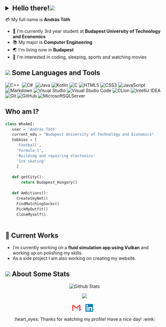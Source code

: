 <details> <summary style="font-size: 150%;"><b>Hello there!</b><img src="https://media.giphy.com/media/hvRJCLFzcasrR4ia7z/giphy.gif" width="25px"></summary>

<p align="center" width=100%>
<img src= "https://media0.giphy.com/media/v1.Y2lkPTc5MGI3NjExNzllNzZhNTNmOWQ3YjU5M2JjM2U0ZTVlM2U1Y2E4ZWEzNGZjMGFhYyZlcD12MV9pbnRlcm5hbF9naWZzX2dpZklkJmN0PWc/xTiIzJSKB4l7xTouE8/giphy.gif">
</p>
</details>

:credit_card: My full name is **András Tóth**
- :school: I'm currently 3rd year student at **Budapest University of Technology and Economics**
- :books: My major is **Computer Engineering**
- :earth_asia: I'm living now in **Budapest**
- :monocle_face: I'm interested in coding, sleeping, sports and watching movies

## <img src="https://media2.giphy.com/media/QssGEmpkyEOhBCb7e1/giphy.gif?cid=ecf05e47a0n3gi1bfqntqmob8g9aid1oyj2wr3ds3mg700bl&rid=giphy.gif" width="50px"> Some Languages and Tools
![C++](https://img.shields.io/badge/C++-00599C?style=for-the-badge&logo=c%2B%2B&logoColor=white)&nbsp;
![C#](https://img.shields.io/badge/C%23-239120?style=for-the-badge&logo=c-sharp&logoColor=white)&nbsp;
![Java](https://img.shields.io/badge/java-%23ED8B00.svg?style=for-the-badge&logo=java&logoColor=white)
![Kotlin](https://img.shields.io/badge/Kotlin-0095D5?style=for-the-badge&logo=kotlin&logoColor=white)
![C](https://img.shields.io/badge/c-%2300599C.svg?style=for-the-badge&logo=c&logoColor=white) 
![HTML5](https://img.shields.io/badge/html5-%23E34F26.svg?style=for-the-badge&logo=html5&logoColor=white) 
![CSS3](https://img.shields.io/badge/css3-%231572B6.svg?style=for-the-badge&logo=css3&logoColor=white) 
![JavaScript](https://img.shields.io/badge/javascript-%23323330.svg?style=for-the-badge&logo=javascript&logoColor=%23F7DF1E) 
![Markdown](https://img.shields.io/badge/markdown-%23000000.svg?style=for-the-badge&logo=markdown&logoColor=white) 
![Visual Studio](https://img.shields.io/badge/Visual_Studio-5C2D91?style=for-the-badge&logo=visual-studio&logoColor=white)
![Visual Studio Code](https://img.shields.io/badge/Visual%20Studio%20Code-0078d7.svg?style=for-the-badge&logo=visual-studio-code&logoColor=white)
![CLion](https://img.shields.io/badge/CLion-000000?style=for-the-badge&logo=clion&logoColor=white)
![IntelliJ IDEA](https://img.shields.io/badge/IntelliJ_IDEA-000000.svg?style=for-the-badge&logo=intellij-idea&logoColor=white)
![Git](https://img.shields.io/badge/git-%23F05033.svg?style=for-the-badge&logo=git&logoColor=white) ![GitHub](https://img.shields.io/badge/github-%23121011.svg?style=for-the-badge&logo=github&logoColor=white) 
![MicrosoftSQLServer](https://img.shields.io/badge/Microsoft%20SQL%20Sever-CC2927?style=for-the-badge&logo=microsoft%20sql%20server&logoColor=white) 

 ## Who am I?
 ```python
 class WhoAmI:
    user = 'András Tóth'
    current_edu = "Budapest University of Technology and Economics"
    hobbies = [
      'Football',
      'Formula-1',
      'Building and repairing electonics'
      'Ice skating'
      ]
	
	def getCity():
		return Budapest_Hungary()
	
	def Ambitions():
      CreateSkyNet()
      FindMatchingSocks()
      PickMyOutfit()
      CloneMyself()
	
 ```
 
## 🔭 Current Works
 * I'm currently working on a **fluid simulation app using Vulkan** and working up on polishing my skills.
 * As a side project I am also working on creating my website. 

## <img src="https://media0.giphy.com/media/cNZqrH5IzOG0xrlWks/giphy.gif?cid=ecf05e47map255q427en9uprqc1sb0unjq5k4fnqg5pmhhs4&rid=giphy.gif&ct=s" width="50px"> About Some Stats
<div align="center">
  
  ![Github Stats](https://github-readme-stats.vercel.app/api?username=Andras-T&show_icons=true&hide=issues,stars&theme=tokyonight)

  <div align="center">
  <img src="http://github-readme-streak-stats.herokuapp.com?user=Andras-T&theme=tokyonight&background=0d1117&hide_border=true" />
  
</div>

<p align="center">
  <a href="mailto:andrewthetoth@gmail.com" >
    <img align="center" alt="mail to Andrew | Gmail" width="26px" src="https://github.com/SatYu26/SatYu26/blob/master/Assets/Gmail.svg" />
  </a> &nbsp;&nbsp;
  
  <a href="https://www.linkedin.com/in/andrás-tóth-322ba2264/" target="_blank">
    <img align="center" alt="András Tóth | Linkedin" width="24px" src="https://github.com/SatYu26/SatYu26/blob/master/Assets/Linkedin.svg" />
  </a> &nbsp;&nbsp;
<p> 

<div align="center">
  :heart_eyes: Thanks for watching my profile! Have a nice day! :wink: <br/>
</div>


